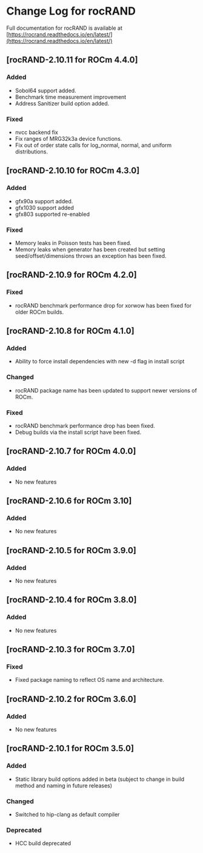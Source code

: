 # Change Log for rocRAND

Full documentation for rocRAND is available at [https://rocrand.readthedocs.io/en/latest/](https://rocrand.readthedocs.io/en/latest/)

## [rocRAND-2.10.11 for ROCm 4.4.0]
### Added
- Sobol64 support added.
- Benchmark time measurement improvement
- Address Sanitizer build option added.
### Fixed
- nvcc backend fix
- Fix ranges of MRG32k3a device functions.
- Fix out of order state calls for log_normal, normal, and uniform distributions.

## [rocRAND-2.10.10 for ROCm 4.3.0]
### Added
- gfx90a support added.
- gfx1030 support added
- gfx803 supported re-enabled
### Fixed
- Memory leaks in Poisson tests has been fixed.
- Memory leaks when generator has been created but setting seed/offset/dimensions throws an exception has been fixed.

## [rocRAND-2.10.9 for ROCm 4.2.0]
### Fixed
- rocRAND benchmark performance drop for xorwow has been fixed for older ROCm builds.

## [rocRAND-2.10.8 for ROCm 4.1.0]
### Added
- Ability to force install dependencies with new -d flag in install script
### Changed
- rocRAND package name has been updated to support newer versions of ROCm.
### Fixed
- rocRAND benchmark performance drop has been fixed.
- Debug builds via the install script have been fixed.

## [rocRAND-2.10.7 for ROCm 4.0.0]
### Added
- No new features

## [rocRAND-2.10.6 for ROCm 3.10]
### Added
- No new features

## [rocRAND-2.10.5 for ROCm 3.9.0]
### Added
- No new features

## [rocRAND-2.10.4 for ROCm 3.8.0]
### Added
- No new features

## [rocRAND-2.10.3 for ROCm 3.7.0]
### Fixed
- Fixed package naming to reflect OS name and architecture.

## [rocRAND-2.10.2 for ROCm 3.6.0]
### Added
- No new features

## [rocRAND-2.10.1 for ROCm 3.5.0]
### Added
- Static library build options added in beta (subject to change in build method and naming in future releases)
### Changed
- Switched to hip-clang as default compiler
### Deprecated
- HCC build deprecated

